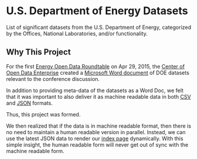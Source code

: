 # U.S. Department of Energy Datasets #

List of significant datasets from the U.S. Department of Energy, categorized by the Offices, National Laboratories, and/or functionality.


## Why This Project ##

For the first [Energy Open Data Roundtable](http://energy.gov/eere/articles/first-ever-energy-open-data-roundtable-catalyzes-value-big-data-revolution-energy) on Apr 29, 2015, the [Center of Open Data Enterprise](http://www.opendataenterprise.org/convene) created a [Microsoft Word document](data/3-Energy%20Roundtable%20-%20DRAFT%20DOE%20data%20sets%204-23-15.docx) of DOE datasets relevant to the conference discussion.

In addition to providing meta-data of the datasets as a Word Doc, we felt that it was important to also deliver it as machine readable data in both [CSV](http://en.wikipedia.org/wiki/Comma-separated_values) and [JSON](http://en.wikipedia.org/wiki/JSON) formats.

Thus, this project was formed.

We then realized that if the data is in machine readable format, then there is no need to maintain a human readable version in parallel. Instead, we can use the latest JSON data to render our [index page](index.html) dynamically. With this simple insight, the human readable form will never get out of sync with the machine readable form.

<!---
## Under the Covers ##

### Data Model ###

### Creating JSON from CSV ###

### JavaScript Templating ###


## Contributing ##

### Adding Code ###

### Adding Data ###

-->
